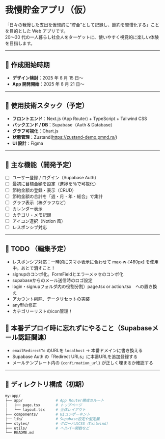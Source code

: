 # 我慢貯金アプリ（仮）

「日々の我慢した支出を仮想的に“貯金”として記録し、節約を習慣化する」ことを目的とした Web アプリです。  
20〜30 代の一人暮らし社会人をターゲットに、使いやすく視覚的に楽しい体験を目指します。

---

## 📅 作成開始時期

- **デザイン検討**：2025 年 6 月 15 日〜
- **App 開発開始**：2025 年 6 月 21 日〜

---

## 🔧 使用技術スタック（予定）

- **フロントエンド**：Next.js (App Router) + TypeScript + Tailwind CSS 
- **バックエンド / DB**：Supabase（Auth & Database）
- **グラフ可視化**：Chart.js
- **状態管理**：Zustand(https://zustand-demo.pmnd.rs/)
- **UI 設計**：Figma

---

## 🎯 主な機能（開発予定）

- [ ] ユーザー登録 / ログイン（Supabase Auth）
- [ ] 最初に目標金額を設定（進捗を％で可視化）
- [ ] 節約金額の登録・表示（CRUD）
- [ ] 節約金額の合計を「週・月・年・総合」で集計
- [ ] グラフ表示（棒グラフなど）
- [ ] カレンダー表示
- [ ] カテゴリ・メモ記録
- [ ] アイコン選択（Notion 風）
- [ ] レスポンシブ対応

---

## 🎯 TODO （編集予定）

- レスポンシブ対応：一時的にスマホ表示に合わせて max-w-[480px] を使用中。あとで消すこと！
- signupのコンポ化。FormFieldとエラーメッセのコンポ化
- supabaseからのメール送信時のロゴ設定
- login・signupフォルダ内の役割分割）page.tsx or action.tsx　への置き換え
- アカウント削除、データリセットの実装
- any型の修正
- カテゴリーリストのicon管理！

## 📌 本番デプロイ時に忘れずにやること（Supabaseメール認証関連）

- `emailRedirectTo` のURLを `localhost` → 本番ドメインに書き換える
- Supabase Auth の「Redirect URLs」に本番URLを追加登録する
- メールテンプレート内の `{confirmation_url}` が正しく埋まるか確認する

---

## 📁 ディレクトリ構成（初期）

```bash
my-app/
├── app/               # App Router構成のルート
│   ├── page.tsx       # トップページ
│   └── layout.tsx     # 全体レイアウト
├── components/        # UIコンポーネント
├── lib/               # Supabase設定や型定義
├── styles/            # グローバルCSS（Tailwind）
├── utils/             # ヘルパー関数など
└── README.md

```
